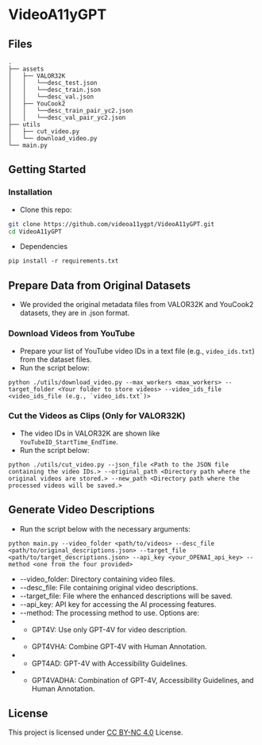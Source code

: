 # VideoA11yGPT

## Files
```shell
.
├── assets
│   ├── VALOR32K
│   │   └──desc_test.json
│   │   └──desc_train.json
│   │   └──desc_val.json
│   ├── YouCook2
│   │   └──desc_train_pair_yc2.json
│   │   └──desc_val_pair_yc2.json
├── utils
│   ├── cut_video.py
│   └── download_video.py
└── main.py

```

## Getting Started

### Installation

- Clone this repo:
```bash
git clone https://github.com/videoa11ygpt/VideoA11yGPT.git
cd VideoA11yGPT
```

- Dependencies
```
pip install -r requirements.txt
```

## Prepare Data from Original Datasets

- We provided the original metadata files from VALOR32K and YouCook2 datasets, they are in .json format.

### Download Videos from YouTube

- Prepare your list of YouTube video IDs in a text file (e.g., `video_ids.txt`) from the dataset files.
- Run the script below:
  
```
python ./utils/download_video.py --max_workers <max_workers> --target_folder <Your folder to store videos> --video_ids_file <video_ids_file (e.g., `video_ids.txt`)>
```

### Cut the Videos as Clips (Only for VALOR32K)

- The video IDs in VALOR32K are shown like `YouTubeID_StartTime_EndTime`.
- Run the script below:
  
```
python ./utils/cut_video.py --json_file <Path to the JSON file containing the video IDs.> --original_path <Directory path where the original videos are stored.> --new_path <Directory path where the processed videos will be saved.>
```

## Generate Video Descriptions

- Run the script below with the necessary arguments: 

```
python main.py --video_folder <path/to/videos> --desc_file <path/to/original_descriptions.json> --target_file <path/to/target_descriptions.json> --api_key <your_OPENAI_api_key> --method <one from the four provided>
```
- --video_folder: Directory containing video files.
- --desc_file: File containing original video descriptions.
- --target_file: File where the enhanced descriptions will be saved.
- --api_key: API key for accessing the AI processing features.
- --method: The processing method to use. Options are:
- - GPT4V: Use only GPT-4V for video description.
- - GPT4VHA: Combine GPT-4V with Human Annotation.
- - GPT4AD: GPT-4V with Accessibility Guidelines.
- - GPT4VADHA: Combination of GPT-4V, Accessibility Guidelines, and Human Annotation.


## License

This project is licensed under [CC BY-NC 4.0](https://creativecommons.org/licenses/by-nc/4.0/) License.
